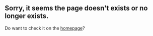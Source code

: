 
## Sorry, it seems the page doesn't exists or no longer exists.

Do want to check it on the [homepage](https://nvfp.github.io/demo-testing)?
